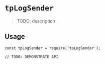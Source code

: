 # `tpLogSender`

> TODO: description

## Usage

```
const tpLogSender = require('tpLogSender');

// TODO: DEMONSTRATE API
```
